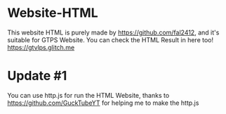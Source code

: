 # Website-HTML
This website HTML is purely made by https://github.com/fal2412, and it's suitable for GTPS Website.
You can check the HTML Result in here too! https://gtvlps.glitch.me
# Update #1
You can use http.js for run the HTML Website, thanks to https://github.com/GuckTubeYT for helping me to make the http.js 
